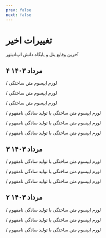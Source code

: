 ```yaml
---
prev: false
next: false
---
```

# تغییرات اخیر
آخرین وقایع پنل و پایگاه دانش اپ‌ادیتور

۴ مرداد ۱۴۰۳ <Badge type="info" text="پنل" />
 ----

/<Badge type="tip" text="ویژگی جدید" /> لورم ایپسوم متن ساختگی

/<Badge type="tip" text="ویژگی جدید" /> لورم ایپسوم متن ساختگی

/<Badge type="tip" text="ویژگی جدید" /> لورم ایپسوم متن ساختگی

/<Badge type="warning" text="بهبود عملکرد" /> لورم ایپسوم متن ساختگی با تولید سادگی نامفهوم

/<Badge type="warning" text="بهبود عملکرد" /> لورم ایپسوم متن ساختگی با تولید سادگی نامفهوم

/<Badge type="danger" text="رفع باگ" /> لورم ایپسوم متن ساختگی با تولید سادگی نامفهوم

۳ مرداد ۱۴۰۳ <Badge type="info" text="پایگاه دانش" />
 ----

/<Badge type="tip" text="ویژگی جدید" /> لورم ایپسوم متن ساختگی با تولید سادگی نامفهوم

/<Badge type="tip" text="ویژگی جدید" /> لورم ایپسوم متن ساختگی با تولید سادگی نامفهوم

/<Badge type="warning" text="بهبود عملکرد" /> لورم ایپسوم متن ساختگی با تولید سادگی نامفهوم

۲ مرداد ۱۴۰۳ <Badge type="info" text="پایگاه دانش" />
 ----

/<Badge type="tip" text="ویژگی جدید" /> لورم ایپسوم متن ساختگی با تولید سادگی نامفهوم

/<Badge type="tip" text="ویژگی جدید" /> لورم ایپسوم متن ساختگی با تولید سادگی نامفهوم

/<Badge type="warning" text="بهبود عملکرد" /> لورم ایپسوم متن ساختگی با تولید سادگی نامفهوم